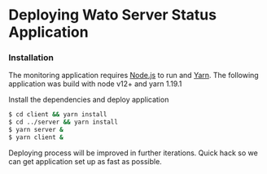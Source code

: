 # Deploying Wato Server Status Application

### Installation

The monitoring application requires [Node.js](https://nodejs.org/) to run and [Yarn](https://yarnpkg.com/lang/en/). The following application was build with node v12+ and yarn 1.19.1

Install the dependencies and deploy application

```sh
$ cd client && yarn install
$ cd ../server && yarn install
$ yarn server &
$ yarn client &
```

Deploying process will be improved in further iterations. Quick hack so we can get application set up as fast as possible.